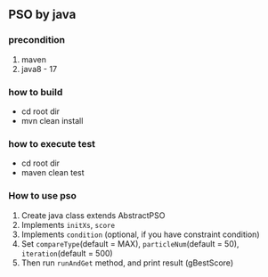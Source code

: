 ## PSO by java

### precondition

1. maven
2. java8 - 17

### how to build

- cd root dir
- mvn clean install

### how to execute test

- cd root dir
- maven clean test

### How to use pso

1. Create java class extends AbstractPSO
2. Implements `initXs`, `score`
3. Implements `condition` (optional, if you have constraint condition)
4. Set `compareType`(default = MAX), `particleNum`(default = 50), `iteration`(default = 500)
5. Then run `runAndGet` method, and print result (gBestScore)

